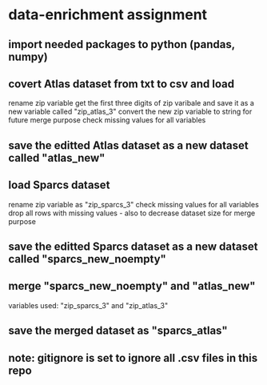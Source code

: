 # data-enrichment assignment 

## import needed packages to python (pandas, numpy)
## covert Atlas dataset from txt to csv and load 
 rename zip variable 
 get the first three digits of zip varibale and save it as a new variable called "zip_atlas_3"
 convert the new zip variable to string for future merge purpose
 check missing values for all variables
## save the editted Atlas dataset as a new dataset called "atlas_new"

## load Sparcs dataset
 rename zip variable as "zip_sparcs_3"
 check missing values for all variables
 drop all rows with missing values - also to decrease dataset size for merge purpose
## save the editted Sparcs dataset as a new dataset called "sparcs_new_noempty"

## merge "sparcs_new_noempty" and "atlas_new"
variables used: "zip_sparcs_3" and "zip_atlas_3"

## save the merged dataset as "sparcs_atlas"

## note: gitignore is set to ignore all .csv files in this repo 
